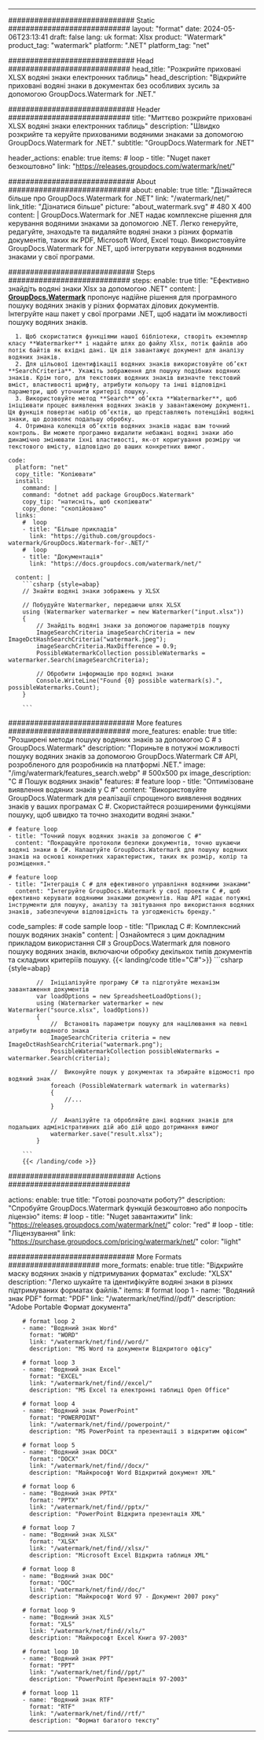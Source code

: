 
---
############################# Static ############################
layout: "format"
date:  2024-05-06T23:13:41
draft: false
lang: uk
format: Xlsx
product: "Watermark"
product_tag: "watermark"
platform: ".NET"
platform_tag: "net"

############################# Head ############################
head_title: "Розкрийте приховані XLSX водяні знаки електронних таблиць"
head_description: "Відкрийте приховані водяні знаки в документах без особливих зусиль за допомогою GroupDocs.Watermark for .NET."

############################# Header ############################
title: "Миттєво розкрийте приховані XLSX водяні знаки електронних таблиць" 
description: "Швидко розкрийте та керуйте прихованими водяними знаками за допомогою GroupDocs.Watermark for .NET."
subtitle: "GroupDocs.Watermark for .NET" 

header_actions:
  enable: true
  items:
    #  loop
    - title: "Nuget пакет безкоштовно"
      link: "https://releases.groupdocs.com/watermark/net/"
      
############################# About ############################
about:
    enable: true
    title: "Дізнайтеся більше про GroupDocs.Watermark for .NET"
    link: "/watermark/net/"
    link_title: "Дізнатися більше"
    picture: "about_watermark.svg" # 480 X 400
    content: |
       GroupDocs.Watermark for .NET надає комплексне рішення для керування водяними знаками за допомогою .NET. Легко генеруйте, редагуйте, знаходьте та видаляйте водяні знаки з різних форматів документів, таких як PDF, Microsoft Word, Excel тощо. Використовуйте GroupDocs.Watermark for .NET, щоб інтегрувати керування водяними знаками у свої програми.

############################# Steps ############################
steps:
    enable: true
    title: "Ефективно знайдіть водяні знаки Xlsx за допомогою .NET"
    content: |
      **[GroupDocs.Watermark](https://products.groupdocs.com/watermark/net/)** пропонує надійне рішення для програмного пошуку водяних знаків у різних форматах ділових документів. Інтегруйте наш пакет у свої програми .NET, щоб надати їм можливості пошуку водяних знаків.
      
      1. Щоб скористатися функціями нашої бібліотеки, створіть екземпляр класу **Watermarker** і надайте шлях до файлу Xlsx, потік файлів або потік байтів як вхідні дані. Ця дія завантажує документ для аналізу водяних знаків.
      2. Для цільової ідентифікації водяних знаків використовуйте об’єкт **SearchCriteria**. Укажіть зображення для пошуку подібних водяних знаків. Крім того, для текстових водяних знаків визначте текстовий вміст, властивості шрифту, атрибути кольору та інші відповідні параметри, щоб уточнити критерії пошуку.
      3. Використовуйте метод **Search** об’єкта **Watermarker**, щоб ініціювати процес виявлення водяних знаків у завантаженому документі. Ця функція повертає набір об’єктів, що представляють потенційні водяні знаки, що дозволяє подальшу обробку.
      4. Отримана колекція об’єктів водяних знаків надає вам точний контроль. Ви можете програмно видалити небажані водяні знаки або динамічно змінювати їхні властивості, як-от коригування розміру чи текстового вмісту, відповідно до ваших конкретних вимог.
   
    code:
      platform: "net"
      copy_title: "Копіювати"
      install:
        command: |
        command: "dotnet add package GroupDocs.Watermark"
        copy_tip: "натисніть, щоб скопіювати"
        copy_done: "скопійовано"
      links:
        #  loop
        - title: "Більше прикладів"
          link: "https://github.com/groupdocs-watermark/GroupDocs.Watermark-for-.NET/"
        #  loop
        - title: "Документація"
          link: "https://docs.groupdocs.com/watermark/net/"
          
      content: |
        ```csharp {style=abap}
        // Знайти водяні знаки зображень у XLSX

        // Побудуйте Watermarker, передаючи шлях XLSX
        using (Watermarker watermarker = new Watermarker("input.xlsx"))
        {
            // Знайдіть водяні знаки за допомогою параметрів пошуку
            ImageSearchCriteria imageSearchCriteria = new ImageDctHashSearchCriteria("watermark.jpeg");
            imageSearchCriteria.MaxDifference = 0.9;
            PossibleWatermarkCollection possibleWatermarks = watermarker.Search(imageSearchCriteria);

            // Обробити інформацію про водяні знаки
            Console.WriteLine("Found {0} possible watermark(s).", possibleWatermarks.Count);
        }
        
        ```  

############################# More features ############################
more_features:
  enable: true
  title: "Розширені методи пошуку водяних знаків за допомогою C # з GroupDocs.Watermark"
  description: "Пориньте в потужні можливості пошуку водяних знаків за допомогою GroupDocs.Watermark C# API, розробленого для розробників на платформі .NET."
  image: "/img/watermark/features_search.webp" # 500x500 px
  image_description: "C # Пошук водяних знаків"
  features:
    # feature loop
    - title: "Оптимізоване виявлення водяних знаків у C #"
      content: "Використовуйте GroupDocs.Watermark для реалізації спрощеного виявлення водяних знаків у ваших програмах C #. Скористайтеся розширеними функціями пошуку, щоб швидко та точно знаходити водяні знаки."

    # feature loop
    - title: "Точний пошук водяних знаків за допомогою C #"
      content: "Покращуйте протоколи безпеки документів, точно шукаючи водяні знаки в C#. Налаштуйте GroupDocs.Watermark для пошуку водяних знаків на основі конкретних характеристик, таких як розмір, колір та розміщення."

    # feature loop
    - title: "Інтеграція C # для ефективного управління водяними знаками"
      content: "Інтегруйте GroupDocs.Watermark у свої проекти C #, щоб ефективно керувати водяними знаками документів. Наш API надає потужні інструменти для пошуку, аналізу та звітування про використання водяних знаків, забезпечуючи відповідність та узгодженість бренду."
      
  code_samples:
    # code sample loop
    - title: "Приклад C #: Комплексний пошук водяних знаків"
      content: |
        Ознайомтеся з цим докладним прикладом використання C# з GroupDocs.Watermark для повного пошуку водяних знаків, включаючи обробку декількох типів документів та складних критеріїв пошуку.
        {{< landing/code title="C#">}}
        ```csharp {style=abap}
        
            //  Ініціалізуйте програму C# та підготуйте механізм завантаження документів
            var loadOptions = new SpreadsheetLoadOptions();
            using (Watermarker watermarker = new Watermarker("source.xlsx", loadOptions))
            {
                //  Встановіть параметри пошуку для націлювання на певні атрибути водяного знака
                ImageSearchCriteria criteria = new ImageDctHashSearchCriteria("watermark.png");
                PossibleWatermarkCollection possibleWatermarks = watermarker.Search(criteria);

                //  Виконуйте пошук у документах та збирайте відомості про водяний знак
                foreach (PossibleWatermark watermark in watermarks)
                {
                    //...
                }

                //  Аналізуйте та обробляйте дані водяних знаків для подальших адміністративних дій або дій щодо дотримання вимог
                watermarker.save("result.xlsx");
            }

        ```
        {{< /landing/code >}}


############################# Actions ############################

actions:
  enable: true
  title: "Готові розпочати роботу?"
  description: "Спробуйте GroupDocs.Watermark функцій безкоштовно або попросіть ліцензію"
  items:
    #  loop
    - title: "Nuget завантажити"
      link: "https://releases.groupdocs.com/watermark/net/"
      color: "red"
        #  loop
    - title: "Ліцензування"
      link: "https://purchase.groupdocs.com/pricing/watermark/net/"
      color: "light"


############################# More Formats #####################
more_formats:
    enable: true
    title: "Відкрийте маску водяних знаків у підтримуваних форматах"
    exclude: "XLSX"
    description: "Легко шукайте та ідентифікуйте водяні знаки в різних підтримуваних форматах файлів."
    items: 
        # format loop 1
        - name: "Водяний знак PDF"
          format: "PDF"
          link: "/watermark/net/find//pdf/"
          description: "Adobe Portable Формат документа"

        # format loop 2
        - name: "Водяний знак Word"
          format: "WORD"
          link: "/watermark/net/find//word/"
          description: "MS Word та документи Відкритого офісу"
          
        # format loop 3
        - name: "Водяний знак Excel"
          format: "EXCEL"
          link: "/watermark/net/find//excel/"
          description: "MS Excel та електронні таблиці Open Office"

        # format loop 4
        - name: "Водяний знак PowerPoint"
          format: "POWERPOINT"
          link: "/watermark/net/find//powerpoint/"
          description: "MS PowerPoint та презентації з відкритим офісом"

        # format loop 5
        - name: "Водяний знак DOCX"
          format: "DOCX"
          link: "/watermark/net/find//docx/"
          description: "Майкрософт Word Відкритий документ XML"
          
        # format loop 6
        - name: "Водяний знак PPTX"
          format: "PPTX"
          link: "/watermark/net/find//pptx/"
          description: "PowerPoint Відкрита презентація XML"
          
        # format loop 7
        - name: "Водяний знак XLSX"
          format: "XLSX"
          link: "/watermark/net/find//xlsx/"
          description: "Microsoft Excel Відкрита таблиця XML"

        # format loop 8
        - name: "Водяний знак DOC"
          format: "DOC"
          link: "/watermark/net/find//doc/"
          description: "Майкрософт Word 97 - Документ 2007 року"

        # format loop 9
        - name: "Водяний знак XLS"
          format: "XLS"
          link: "/watermark/net/find//xls/"
          description: "Майкрософт Excel Книга 97-2003"

        # format loop 10
        - name: "Водяний знак PPT"
          format: "PPT"
          link: "/watermark/net/find//ppt/"
          description: "PowerPoint Презентація 97-2003"

        # format loop 11
        - name: "Водяний знак RTF"
          format: "RTF"
          link: "/watermark/net/find//rtf/"
          description: "Формат багатого тексту"

---